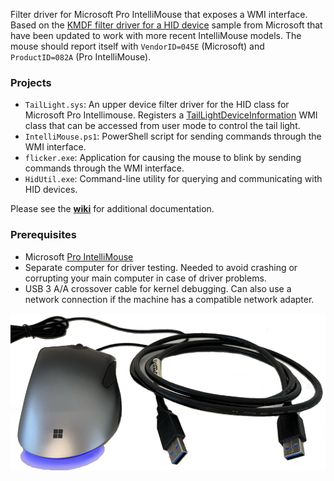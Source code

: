 Filter driver for Microsoft Pro IntelliMouse that exposes a WMI interface. Based on the [KMDF filter driver for a HID device](https://github.com/microsoft/Windows-driver-samples/tree/main/hid/firefly) sample from Microsoft that have been updated to work with more recent IntelliMouse models. The mouse should report itself with `VendorID=045E` (Microsoft) and `ProductID=082A` (Pro IntelliMouse).

### Projects
* `TailLight.sys`: An upper device filter driver for the HID class for Microsoft Pro Intellimouse. Registers a [TailLightDeviceInformation](TailLight/TailLight.mof) WMI class that can be accessed from user mode to control the tail light.
* `IntelliMouse.ps1`: PowerShell script for sending commands through the WMI interface.
* `flicker.exe`: Application for causing the mouse to blink by sending commands through the WMI interface.
* `HidUtil.exe`: Command-line utility for querying and communicating with HID devices.

Please see the **[wiki](../../wiki)** for additional documentation.

### Prerequisites
* Microsoft [Pro IntelliMouse](https://www.microsoft.com/en/accessories/products/mice/microsoft-pro-intellimouse)
* Separate computer for driver testing. Needed to avoid crashing or corrupting your main computer in case of driver problems.
* USB 3 A/A crossover cable for kernel debugging. Can also use a network connection if the machine has a compatible network adapter.

![Prerequisites](Prerequisites.png)
